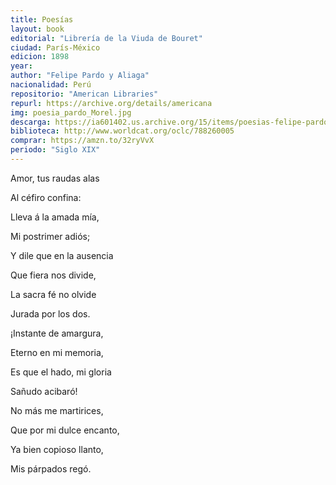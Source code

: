 ```yaml
---
title: Poesías
layout: book
editorial: "Librería de la Viuda de Bouret"
ciudad: París-México
edicion: 1898
year: 
author: "Felipe Pardo y Aliaga"
nacionalidad: Perú
repositorio: "American Libraries"
repurl: https://archive.org/details/americana
img: poesia_pardo_Morel.jpg
descarga: https://ia601402.us.archive.org/15/items/poesias-felipe-pardo-y-aliaga/Poesias%20-%20Felipe%20Pardo%20y%20Aliaga.pdf
biblioteca: http://www.worldcat.org/oclc/788260005
comprar: https://amzn.to/32ryVvX
periodo: "Siglo XIX"
---
```

 

Amor, tus raudas alas
 
Al céfiro confina:
 
Lleva á la amada mía,
 
Mi postrimer adiós; 
 
Y dile que en la ausencia
 
Que fiera nos divide, 
 
La sacra fé no olvide
 
Jurada por los dos. 
 
¡Instante de amargura, 
 
Eterno en mi memoria, 
 
Es que el hado, mi gloria
 
Sañudo acibaró!
 
No más me martirices, 
 
Que por mi dulce encanto, 
 
Ya bien copioso llanto, 
 
Mis párpados regó.
